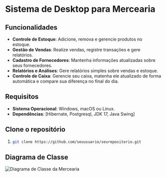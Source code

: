 # Sistema de Desktop para Mercearia

## Funcionalidades

- **Controle de Estoque**: Adicione, remova e gerencie produtos no estoque.
- **Gestão de Vendas**: Realize vendas, registre transações e gere relatórios.
- **Cadastro de Fornecedores**: Mantenha informações atualizadas sobre seus fornecedores.
- **Relatórios e Análises**: Gere relatórios simples sobre vendas e estoque.
- **Controle de Caixa**: Gerencie seu caixa, matenha ele atualizado de forma automática e compare sua diferença no final do dia.

## Requisitos

- **Sistema Operacional**: Windows, macOS ou Linux.
- **Dependências**: [Hibernate, Postgresql, JDK 17, Java Swing]

## Clone o repositório
1.
   ```bash
   git clone https://github.com/seuusuario/seurepositorio.git

## Diagrama de Classe
![Diagrama de Classe da Mercearia](cdMercearia.drawio-2.png)
